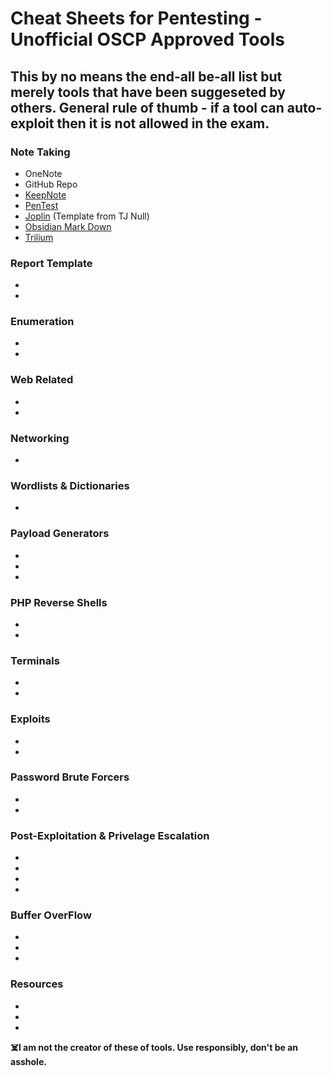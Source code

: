 # Cheat Sheets for Pentesting - Unofficial OSCP Approved Tools

## This by no means the end-all be-all list but merely tools that have been suggeseted by others. General rule of thumb - if a tool can auto-exploit then it is not allowed in the exam.

### Note Taking
- OneNote
- GitHub Repo
- [KeepNote](http://keepnote.org/)
- [PenTest](http://pentest.ws/)
- [Joplin](https://github.com/tjnull/TJ-JPT) (Template from TJ Null)
- [Obsidian Mark Down](https://obsidian.md/)
- [Trilium](https://github.com/zadam/trilium)

### Report Template
-
-

### Enumeration
-
-

### Web Related
-
-

###  Networking
-

### Wordlists & Dictionaries
-

### Payload Generators
-
-
-

### PHP Reverse Shells
-
-

### Terminals
-
-

### Exploits
-
-

### Password Brute Forcers
-
-

### Post-Exploitation & Privelage Escalation
-
-
-
-

### Buffer OverFlow
-
-
-

### Resources
-
-
-




**:skull_and_crossbones:I am not the creator of these of tools. Use responsibly, don't be an asshole.**
